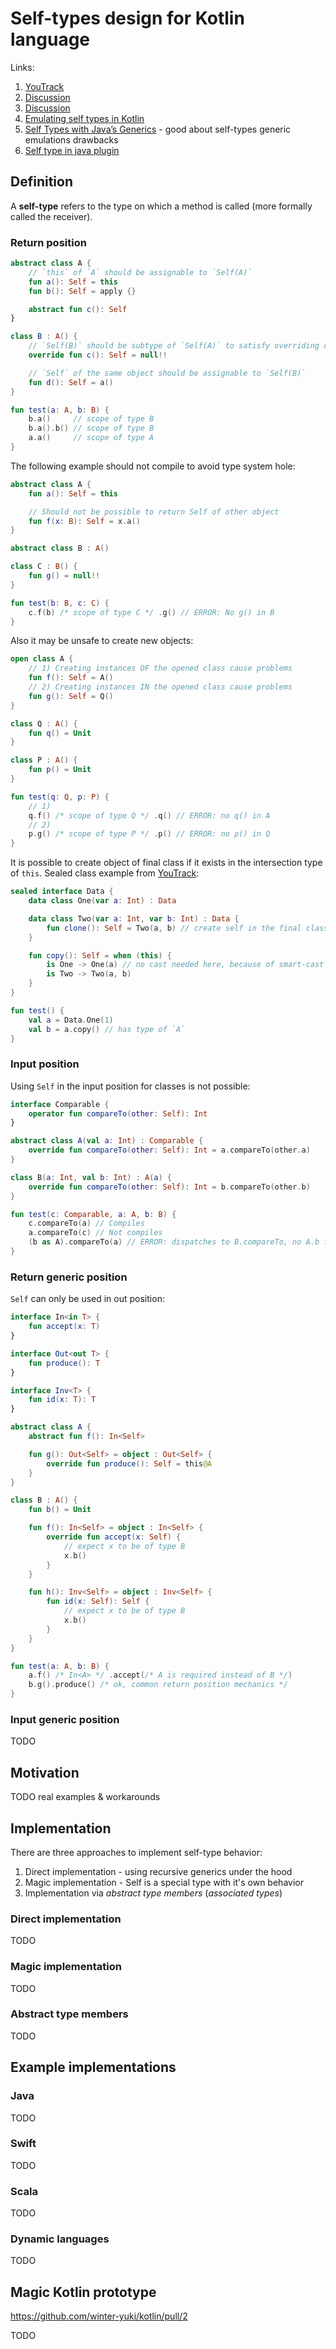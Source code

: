 # Self-types design for Kotlin language

Links:
1. [YouTrack](https://youtrack.jetbrains.com/issue/KT-6494)
2. [Discussion](https://discuss.kotlinlang.org/t/self-types/371)
3. [Discussion](https://discuss.kotlinlang.org/t/this-type/1421)
4. [Emulating self types in Kotlin](https://medium.com/@jerzy.chalupski/emulating-self-types-in-kotlin-d64fe8ea2e62)
5. [Self Types with Java’s Generics](https://www.sitepoint.com/self-types-with-javas-generics/) - good about self-types generic emulations drawbacks
6. [Self type in java plugin](https://github.com/manifold-systems/manifold)

## Definition

A **self-type** refers to the type on which a method is called (more formally called the receiver).

### Return position

```kotlin
abstract class A {
    // `this` of `A` should be assignable to `Self(A)`
    fun a(): Self = this
    fun b(): Self = apply {}

    abstract fun c(): Self
}

class B : A() {
    // `Self(B)` should be subtype of `Self(A)` to satisfy overriding conditions
    override fun c(): Self = null!!

    // `Self` of the same object should be assignable to `Self(B)`
    fun d(): Self = a()
}

fun test(a: A, b: B) {
    b.a()     // scope of type B
    b.a().b() // scope of type B
    a.a()     // scope of type A
}
```

The following example should not compile to avoid type system hole:

```kotlin
abstract class A {
    fun a(): Self = this

    // Should not be possible to return Self of other object
    fun f(x: B): Self = x.a()
}

abstract class B : A()

class C : B() {
    fun g() = null!!
}

fun test(b: B, c: C) {
    c.f(b) /* scope of type C */ .g() // ERROR: No g() in B
}
```

Also it may be unsafe to create new objects:

```kotlin
open class A {
    // 1) Creating instances OF the opened class cause problems
    fun f(): Self = A()
    // 2) Creating instances IN the opened class cause problems
    fun g(): Self = Q()
}

class Q : A() {
    fun q() = Unit
}

class P : A() {
    fun p() = Unit
}

fun test(q: Q, p: P) {
    // 1)
    q.f() /* scope of type Q */ .q() // ERROR: no q() in A
    // 2)
    p.g() /* scope of type P */ .p() // ERROR: no p() in Q
}
```

It is possible to create object of final class if it exists in the intersection type of `this`. Sealed class example from [YouTrack](https://youtrack.jetbrains.com/issue/KT-6494):

```kotlin
sealed interface Data {
    data class One(var a: Int) : Data

    data class Two(var a: Int, var b: Int) : Data {
        fun clone(): Self = Two(a, b) // create self in the final class - ok
    }

    fun copy(): Self = when (this) {
        is One -> One(a) // no cast needed here, because of smart-cast on `this`
        is Two -> Two(a, b)
    }
}

fun test() {
    val a = Data.One(1)
    val b = a.copy() // has type of `A`
}
```

### Input position

Using `Self` in the input position for classes is not possible:

```kotlin
interface Comparable {
    operator fun compareTo(other: Self): Int
}

abstract class A(val a: Int) : Comparable {
    override fun compareTo(other: Self): Int = a.compareTo(other.a)
}

class B(a: Int, val b: Int) : A(a) {
    override fun compareTo(other: Self): Int = b.compareTo(other.b)
}

fun test(c: Comparable, a: A, b: B) {
    c.compareTo(a) // Compiles
    a.compareTo(c) // Not compiles
    (b as A).compareTo(a) // ERROR: dispatches to B.compareTo, no A.b field exists
}
```

### Return generic position

`Self` can only be used in out position:

```kotlin
interface In<in T> {
    fun accept(x: T)
}

interface Out<out T> {
    fun produce(): T
}

interface Inv<T> {
    fun id(x: T): T
}

abstract class A {
    abstract fun f(): In<Self>

    fun g(): Out<Self> = object : Out<Self> {
        override fun produce(): Self = this@A
    }
}

class B : A() {
    fun b() = Unit

    fun f(): In<Self> = object : In<Self> {
        override fun accept(x: Self) {
            // expect x to be of type B
            x.b()
        }
    }

    fun h(): Inv<Self> = object : Inv<Self> {
        fun id(x: Self): Self {
            // expect x to be of type B
            x.b()
        }
    }
}

fun test(a: A, b: B) {
    a.f() /* In<A> */ .accept(/* A is required instead of B */)
    b.g().produce() /* ok, common return position mechanics */
}
```

### Input generic position

TODO

## Motivation

TODO real examples & workarounds

## Implementation

There are three approaches to implement self-type behavior:
1. Direct implementation - using recursive generics under the hood
2. Magic implementation - Self is a special type with it's own behavior
3. Implementation via *abstract type members* (*associated types*)

### Direct implementation

TODO

### Magic implementation

TODO

### Abstract type members

TODO

## Example implementations

### Java

TODO

### Swift

TODO

### Scala

TODO

### Dynamic languages

TODO

## Magic Kotlin prototype

https://github.com/winter-yuki/kotlin/pull/2

TODO
